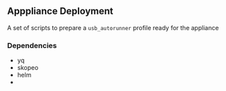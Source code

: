 ## Apppliance Deployment 

A set of scripts to prepare a `usb_autorunner` profile ready for the appliance

### Dependencies

- yq
- skopeo
- helm
- 
